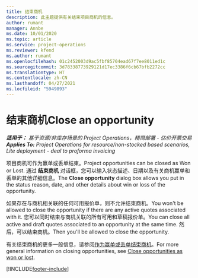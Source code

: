 ```yaml
---
title: 结束商机
description: 此主题提供有关结束项目商机的信息。
author: rumant
manager: Annbe
ms.date: 10/01/2020
ms.topic: article
ms.service: project-operations
ms.reviewer: kfend
ms.author: rumant
ms.openlocfilehash: 01c2452003d9ac5fbf85704ead67f7ee8011ed1c
ms.sourcegitcommit: 3d78338773929121d17ec3386f6cb67bfb2272cc
ms.translationtype: HT
ms.contentlocale: zh-CN
ms.lasthandoff: 04/27/2021
ms.locfileid: "5949893"
---
```

# <a name="close-an-opportunity"></a><span data-ttu-id="ac620-103">结束商机</span><span class="sxs-lookup"><span data-stu-id="ac620-103">Close an opportunity</span></span>

<span data-ttu-id="ac620-104">_**适用于：** 基于资源/非库存场景的 Project Operations，精简部署 - 估价开票交易_</span><span class="sxs-lookup"><span data-stu-id="ac620-104">_**Applies To:** Project Operations for resource/non-stocked based scenarios, Lite deployment - deal to proforma invoicing_</span></span>

<span data-ttu-id="ac620-105">项目商机可作为赢单或丢单结束。</span><span class="sxs-lookup"><span data-stu-id="ac620-105">Project opportunities can be closed as Won or Lost.</span></span> <span data-ttu-id="ac620-106">通过 **结束商机** 对话框，您可以输入状态描述、日期以及有关商机赢单和丢单的其他详细信息。</span><span class="sxs-lookup"><span data-stu-id="ac620-106">The **Close opportunity** dialog box allows you put in the status reason, date, and other details about win or loss of the opportunity.</span></span>

<span data-ttu-id="ac620-107">如果存在与商机相关联的任何可用报价单，则不允许结束商机。</span><span class="sxs-lookup"><span data-stu-id="ac620-107">You won't be allowed to close the opportunity if there are any active quotes associated with it.</span></span> <span data-ttu-id="ac620-108">您可以同时结束与商机关联的所有可用和草稿报价单。</span><span class="sxs-lookup"><span data-stu-id="ac620-108">You can close all active and draft quotes associated to an opportunity at the same time.</span></span> <span data-ttu-id="ac620-109">然后，可以结束商机。</span><span class="sxs-lookup"><span data-stu-id="ac620-109">Then you'll be allowed to close the opportunity.</span></span>

<span data-ttu-id="ac620-110">有关结束商机的更多一般信息，请参阅[作为赢单或丢单结束商机](/dynamics365/sales-enterprise/close-opportunity-won-lost-sales)。</span><span class="sxs-lookup"><span data-stu-id="ac620-110">For more general information on closing opportunities, see [Close opportunities as won or lost](/dynamics365/sales-enterprise/close-opportunity-won-lost-sales).</span></span>


[!INCLUDE[footer-include](../includes/footer-banner.md)]